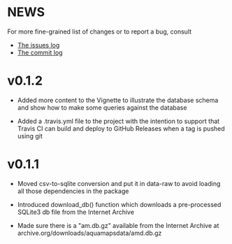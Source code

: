 NEWS
====

For more fine-grained list of changes or to report a bug, consult 

* [The issues log](https://github.com/raquamaps/aquamapsdata/issues)
* [The commit log](https://github.com/raquamaps/aquamapsdata/commits/master)


# v0.1.2

* Added more content to the Vignette to illustrate the database schema and show how to make some queries against the database

* Added a .travis.yml file to the project with the intention to support that Travis CI can build and deploy to GitHub Releases when a tag is pushed using git

# v0.1.1

* Moved csv-to-sqlite conversion and put it in data-raw to avoid loading all those dependencies in the package

* Introduced download_db() function which downloads a pre-processed SQLite3 db file from the Internet Archive

* Made sure there is a "am.db.gz" available from the Internet Archive at archive.org/downloads/aquamapsdata/amd.db.gz






